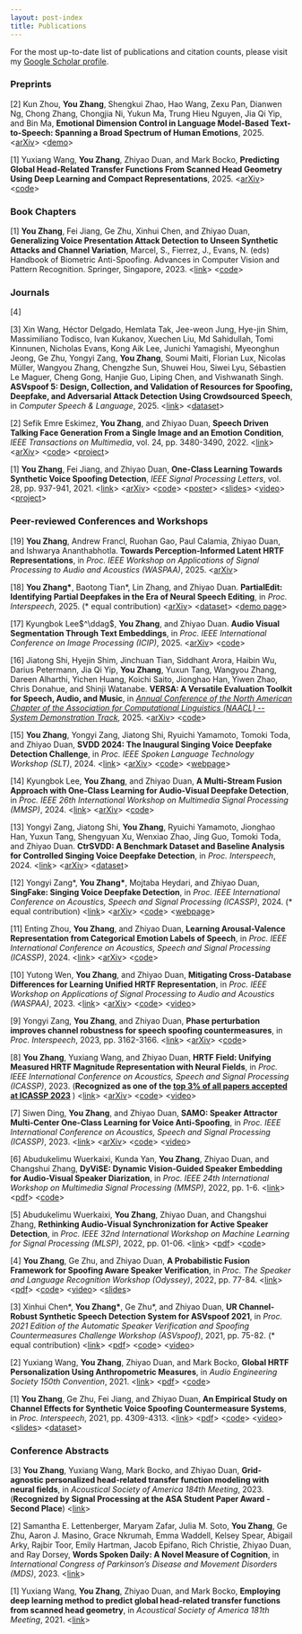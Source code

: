 ```yaml
---
layout: post-index
title: Publications
---
```


For the most up-to-date list of publications and citation counts, please visit my [Google Scholar profile](https://scholar.google.com/citations?hl=en&user=nYtHcRAAAAAJ&view_op=list_works&sortby=pubdate).

### Preprints

<p>[2] Kun Zhou, <strong>You Zhang</strong>, Shengkui Zhao, Hao Wang, Zexu Pan, Dianwen Ng, Chong Zhang, Chongjia Ni, Yukun Ma, Trung Hieu Nguyen, Jia Qi Yip, and Bin Ma,  <strong>Emotional Dimension Control in Language Model-Based Text-to-Speech: Spanning a Broad Spectrum of Human Emotions</strong>, 2025. &lt;<a href="https://arxiv.org/abs/2409.16681">arXiv</a>&gt; &lt;<a href="https://kunzhou9646.github.io/emo-icassp25/">demo</a>&gt;</p>

<p>[1] Yuxiang Wang, <strong>You Zhang</strong>, Zhiyao Duan, and Mark Bocko,  <strong>Predicting Global Head-Related Transfer Functions From Scanned Head Geometry Using Deep Learning and Compact Representations</strong>, 2025. &lt;<a href="https://arxiv.org/abs/2207.14352">arXiv</a>&gt; &lt;<a href="https://github.com/YuriWayne42/hrtf_personalization_fromMesh">code</a>&gt;</p>

<!-- <p>[1] <strong>You Zhang*</strong>, Ge Zhu*, Julia M. Soto*, Samantha E. Lettenberger*, Maryam Zafar, Peggy Auinger, Abigail Arky, Emma Waddell, Kelsey Spear, Rajbir Toor, Grace Nkrumah, Emily A. Hartman, Jacob Epifano, Michael J. Hasselberg, Anton P. Porsteinsson, Rich Christie, Zhiyao Duan, Aaron J. Masino, and E. Ray Dorsey,  <strong>Words Spoken Daily among Individuals with Neurodegenerative Conditions: A Pilot Study</strong>, 2023. (* equal contribution) </p> -->

### Book Chapters

<p>[1] <strong>You Zhang</strong>, Fei Jiang, Ge Zhu, Xinhui Chen, and Zhiyao Duan, <strong>Generalizing Voice Presentation Attack Detection to Unseen Synthetic Attacks and Channel Variation</strong>, Marcel, S., Fierrez, J., Evans, N. (eds) Handbook of Biometric Anti-Spoofing. Advances in Computer Vision and Pattern Recognition. Springer, Singapore, 2023. &lt;<a href="https://link.springer.com/chapter/10.1007/978-981-19-5288-3_15">link</a>&gt; &lt;<a href="https://github.com/yzyouzhang/HBAS_chapter_voice3">code</a>&gt; </p>

### Journals

<p>[4] 

<p>[3] Xin Wang, Héctor Delgado, Hemlata Tak, Jee-weon Jung, Hye-jin Shim, Massimiliano Todisco, Ivan Kukanov, Xuechen Liu, Md Sahidullah, Tomi Kinnunen, Nicholas Evans, Kong Aik Lee, Junichi Yamagishi, Myeonghun Jeong, Ge Zhu, Yongyi Zang, <strong>You Zhang</strong>, Soumi Maiti, Florian Lux, Nicolas Müller, Wangyou Zhang, Chengzhe Sun, Shuwei Hou, Siwei Lyu, Sébastien Le Maguer, Cheng Gong, Hanjie Guo, Liping Chen, and Vishwanath Singh. <strong>ASVspoof 5: Design, Collection, and Validation of Resources for Spoofing, Deepfake, and Adversarial Attack Detection Using Crowdsourced Speech</strong>, in <em>Computer Speech & Language</em>, 2025. &lt;<a href="https://doi.org/10.1016/j.csl.2025.101825">link</a>&gt; &lt;<a href="https://doi.org/10.5281/zenodo.14498690">dataset</a>&gt;</p>

<p>[2] Sefik Emre Eskimez, <strong>You Zhang</strong>, and Zhiyao Duan, <strong>Speech Driven Talking Face Generation From a Single Image and an Emotion Condition</strong>, <em>IEEE Transactions on Multimedia</em>, vol. 24, pp. 3480-3490, 2022. &lt;<a href="https://ieeexplore.ieee.org/document/9496264">link</a>&gt; &lt;<a href="https://arxiv.org/abs/2008.03592">arXiv</a>&gt; &lt;<a href="https://github.com/eeskimez/emotalkingface">code</a>&gt; &lt;<a href="https://labsites.rochester.edu/air/projects/tfaceemo.html">project</a>&gt; </p>

<p>[1] <strong>You Zhang</strong>, Fei Jiang, and Zhiyao Duan, <strong>One-Class Learning Towards Synthetic Voice Spoofing Detection</strong>, <em>IEEE Signal Processing Letters</em>, vol. 28, pp. 937-941, 2021. &lt;<a href="https://ieeexplore.ieee.org/document/9417604">link</a>&gt; &lt;<a href="https://arxiv.org/abs/2010.13995">arXiv</a>&gt; &lt;<a href="https://github.com/yzyouzhang/AIR-ASVspoof">code</a>&gt; &lt;<a href="https://labsites.rochester.edu/air/publications/ICASSP2022Poster_Neil.pdf">poster</a>&gt; &lt;<a href="https://labsites.rochester.edu/air/publications/ICASSP2022Slides_Neil.pdf">slides</a>&gt; &lt;<a href="https://www.youtube.com/watch?v=pX9aq8CaIvk">video</a>&gt; &lt;<a href="https://labsites.rochester.edu/air/projects/asvspoof.html">project</a>&gt; </p>

### Peer-reviewed Conferences and Workshops

<p>[19] <strong>You Zhang</strong>, Andrew Francl, Ruohan Gao, Paul Calamia, Zhiyao Duan, and Ishwarya Ananthabhotla. <strong>Towards Perception-Informed Latent HRTF Representations</strong>, in <em>Proc. IEEE Workshop on Applications of Signal Processing to Audio and Acoustics (WASPAA)</em>, 2025. &lt;<a href="https://arxiv.org/abs/2507.02815">arXiv</a>&gt;</p> 

<p>[18] <strong>You Zhang*</strong>, Baotong Tian*, Lin Zhang, and Zhiyao Duan. <strong>PartialEdit: Identifying Partial Deepfakes in the Era of Neural Speech Editing</strong>, in <em>Proc. Interspeech</em>, 2025. (* equal contribution) &lt;<a href="https://arxiv.org/abs/2506.02958">arXiv</a>&gt; &lt;<a href="https://doi.org/10.5281/zenodo.15519187">dataset</a>&gt; &lt;<a href="https://yzyouzhang.com/PartialEdit/">demo page</a>&gt;</p> 

<p>[17] Kyungbok Lee$^\ddag$, <strong>You Zhang</strong>, and Zhiyao Duan. <strong>Audio Visual Segmentation Through Text Embeddings</strong>, in <em>Proc. IEEE International Conference on Image Processing (ICIP)</em>, 2025. &lt;<a href="https://arxiv.org/abs/2502.16359">arXiv</a>&gt; &lt;<a href="https://github.com/bok-bok/AV2T-SAM">code</a>&gt;</p> 

<p>[16] Jiatong Shi, Hyejin Shim, Jinchuan Tian, Siddhant Arora, Haibin Wu, Darius Petermann, Jia Qi Yip, <strong>You Zhang</strong>, Yuxun Tang, Wangyou Zhang, Dareen Alharthi, Yichen Huang, Koichi Saito, Jionghao Han, Yiwen Zhao, Chris Donahue, and Shinji Watanabe. <strong>VERSA: A Versatile Evaluation Toolkit for Speech, Audio, and Music</strong>, in <em><a href="https://openreview.net/group?id=aclweb.org/NAACL/2025/Demo_Track">Annual Conference of the North American Chapter of the Association for Computational Linguistics (NAACL) -- System Demonstration Track</a></em>, 2025. &lt;<a href="https://arxiv.org/abs/2412.17667">arXiv</a>&gt; &lt;<a href="https://github.com/shinjiwlab/versa">code</a>&gt;</p>

<p>[15] <strong>You Zhang</strong>, Yongyi Zang, Jiatong Shi, Ryuichi Yamamoto, Tomoki Toda, and Zhiyao Duan, <strong>SVDD 2024: The Inaugural Singing Voice Deepfake Detection Challenge</strong>, in <em>Proc. IEEE Spoken Language Technology Workshop (SLT)</em>, 2024. &lt;<a href="https://ieeexplore.ieee.org/document/10832284">link</a>&gt; &lt;<a href="https://arxiv.org/abs/2408.16132">arXiv</a>&gt; &lt;<a href="https://github.com/SVDDChallenge/CtrSVDD2024_Baseline">code</a>&gt; &lt;<a href="https://svddchallenge.org/">webpage</a>&gt;</p>

<p>[14] Kyungbok Lee, <strong>You Zhang</strong>, and Zhiyao Duan, <strong>A Multi-Stream Fusion Approach with One-Class Learning for Audio-Visual Deepfake Detection</strong>, in <em>Proc. IEEE 26th International Workshop on Multimedia Signal Processing (MMSP)</em>, 2024. &lt;<a href="https://ieeexplore.ieee.org/document/10743671">link</a>&gt; &lt;<a href="https://arxiv.org/abs/2406.14176">arXiv</a>&gt; &lt;<a href="https://github.com/bok-bok/MSOC">code</a>&gt;</p>

<p>[13] Yongyi Zang, Jiatong Shi, <strong>You Zhang</strong>, Ryuichi Yamamoto, Jionghao Han, Yuxun Tang, Shengyuan Xu, Wenxiao Zhao, Jing Guo, Tomoki Toda, and Zhiyao Duan. <strong>CtrSVDD: A Benchmark Dataset and Baseline Analysis for Controlled Singing Voice Deepfake Detection</strong>, in <em>Proc. Interspeech</em>, 2024. &lt;<a href="https://www.isca-archive.org/interspeech_2024/zang24_interspeech.html">link</a>&gt; &lt;<a href="https://arxiv.org/pdf/2406.02438">arXiv</a>&gt; &lt;<a href="https://zenodo.org/records/10467648">dataset</a>&gt; </p>

<p>[12] Yongyi Zang*, <strong>You Zhang*</strong>, Mojtaba Heydari, and Zhiyao Duan,  <strong>SingFake: Singing Voice Deepfake Detection</strong>, in <em>Proc. IEEE International Conference on Acoustics, Speech and Signal Processing (ICASSP)</em>, 2024. (* equal contribution) &lt;<a href="https://ieeexplore.ieee.org/document/10448184">link</a>&gt; &lt;<a href="https://arxiv.org/abs/2309.07525">arXiv</a>&gt; &lt;<a href="https://github.com/yongyizang/SingFake">code</a>&gt; &lt;<a href="https://www.singfake.org/">webpage</a>&gt;</p>

<p>[11] Enting Zhou, <strong>You Zhang</strong>, and Zhiyao Duan,  <strong>Learning Arousal-Valence Representation from Categorical Emotion Labels of Speech</strong>, in <em>Proc. IEEE International Conference on Acoustics, Speech and Signal Processing (ICASSP)</em>, 2024. &lt;<a href="https://ieeexplore.ieee.org/document/10445890">link</a>&gt; &lt;<a href="https://arxiv.org/abs/2311.14816">arXiv</a>&gt; &lt;<a href="https://github.com/ETZET/SpeechEmotionAVLearning">code</a>&gt; </p>

<p>[10] Yutong Wen, <strong>You Zhang</strong>, and Zhiyao Duan, <strong>Mitigating Cross-Database Differences for Learning Unified HRTF Representation</strong>, in <em>Proc. IEEE Workshop on Applications of Signal Processing to Audio and Acoustics (WASPAA)</em>, 2023. &lt;<a href="https://ieeexplore.ieee.org/document/10248178">link</a>&gt; &lt;<a href="https://arxiv.org/abs/2307.14547">arXiv</a>&gt; &lt;<a href="https://github.com/YutongWen/HRTF_field_norm">code</a>&gt; &lt;<a href="https://youtu.be/NLxLF9mIc3U">video</a>&gt;</p>

<p>[9] Yongyi Zang, <strong>You Zhang</strong>, and Zhiyao Duan, <strong>Phase perturbation improves channel robustness for speech spoofing countermeasures</strong>, in <em>Proc. Interspeech</em>, 2023, pp. 3162-3166. &lt;<a href="https://www.isca-speech.org/archive/interspeech_2023/zang23_interspeech.html">link</a>&gt; &lt;<a href="https://arxiv.org/abs/2306.03389">arXiv</a>&gt; &lt;<a href="https://github.com/yongyizang/PhaseAntispoofing_INTERSPEECH">code</a>&gt;</p>

<p>[8] <strong>You Zhang</strong>, Yuxiang Wang, and Zhiyao Duan, <strong>HRTF Field: Unifying Measured HRTF Magnitude Representation with Neural Fields</strong>, in <em>Proc. IEEE International Conference on Acoustics, Speech and Signal Processing (ICASSP)</em>, 2023. (<strong>Recognized as one of the <a href="https://drive.google.com/file/d/1qTDdwqGuenJsZZoyFD2uBh_t6QUt0PPE/view?usp=sharing">top 3% of all papers accepted at ICASSP 2023</a> </strong>) &lt;<a href="https://ieeexplore.ieee.org/document/10095801">link</a>&gt; &lt;<a href="https://arxiv.org/abs/2210.15196">arXiv</a>&gt; &lt;<a href="https://github.com/yzyouzhang/hrtf_field">code</a>&gt; &lt;<a href="https://youtu.be/HoQg8YzX1jg">video</a>&gt; </p>

<p>[7] Siwen Ding, <strong>You Zhang</strong>, and Zhiyao Duan, <strong>SAMO: Speaker Attractor Multi-Center One-Class Learning for Voice Anti-Spoofing</strong>, in <em>Proc. IEEE International Conference on Acoustics, Speech and Signal Processing (ICASSP)</em>, 2023. &lt;<a href="https://ieeexplore.ieee.org/document/10094704">link</a>&gt; &lt;<a href="https://arxiv.org/abs/2211.02718">arXiv</a>&gt; &lt;<a href="https://github.com/sivannavis/samo">code</a>&gt; &lt;<a href="https://youtu.be/2szWD06keUg">video</a>&gt; </p>

<p>[6] Abudukelimu Wuerkaixi, Kunda Yan, <strong>You Zhang</strong>, Zhiyao Duan, and Changshui Zhang, <strong>DyViSE: Dynamic Vision-Guided Speaker Embedding for Audio-Visual Speaker Diarization</strong>, in <em>Proc. IEEE 24th International Workshop on Multimedia Signal Processing (MMSP)</em>, 2022, pp. 1-6. &lt;<a href="https://ieeexplore.ieee.org/document/9948860">link</a>&gt; &lt;<a href="https://labsites.rochester.edu/air/publications/Wuerkaixi_DyViSE.pdf">pdf</a>&gt; &lt;<a href="https://github.com/zaocan666/DyViSE">code</a>&gt; </p>

<p>[5] Abudukelimu Wuerkaixi, <strong>You Zhang</strong>, Zhiyao Duan, and Changshui Zhang, <strong>Rethinking Audio-Visual Synchronization for Active Speaker Detection</strong>, in <em>Proc. IEEE 32nd International Workshop on Machine Learning for Signal Processing (MLSP)</em>, 2022, pp. 01-06. &lt;<a href="https://ieeexplore.ieee.org/document/9943352">link</a>&gt; &lt;<a href="https://arxiv.org/pdf/2206.10421.pdf">pdf</a>&gt; &lt;<a href="https://github.com/zaocan666/SyncTalkNet">code</a>&gt; </p>

<p>[4] <strong>You Zhang</strong>, Ge Zhu, and Zhiyao Duan, <strong>A Probabilistic Fusion Framework for Spoofing Aware Speaker Verification</strong>, in <em>Proc. The Speaker and Language Recognition Workshop (Odyssey)</em>, 2022, pp. 77-84. &lt;<a href="https://www.isca-speech.org/archive/odyssey_2022/zhang22b_odyssey.html">link</a>&gt; &lt;<a href="https://www.isca-speech.org/archive/pdfs/odyssey_2022/zhang22b_odyssey.pdf">pdf</a>&gt; &lt;<a href="https://github.com/yzyouzhang/SASV_PR">code</a>&gt; &lt;<a href="https://www.youtube.com/watch?v=98p-KLH3cKc">video</a>&gt; &lt;<a href="https://labsites.rochester.edu/air/publications/Zhang22Odyssey.pdf">slides</a>&gt;</p>

<p>[3] Xinhui Chen*, <strong>You Zhang*</strong>, Ge Zhu*, and Zhiyao Duan, <strong>UR Channel-Robust Synthetic Speech Detection System for ASVspoof 2021</strong>, in <em>Proc. 2021 Edition of the Automatic Speaker Verification and Spoofing Countermeasures Challenge Workshop (ASVspoof)</em>, 2021, pp. 75-82. (* equal contribution) &lt;<a href="https://www.isca-speech.org/archive/asvspoof_2021/chen21_asvspoof.html">link</a>&gt; &lt;<a href="https://www.isca-speech.org/archive/pdfs/asvspoof_2021/chen21_asvspoof.pdf">pdf</a>&gt; &lt;<a href="https://github.com/yzyouzhang/ASVspoof2021_AIR">code</a>&gt; &lt;<a href="https://www.youtube.com/watch?v=-wKMOTp8Tt0">video</a>&gt; </p>

<p>[2] Yuxiang Wang, <strong>You Zhang</strong>, Zhiyao Duan, and Mark Bocko, <strong>Global HRTF Personalization Using Anthropometric Measures</strong>, in <em>Audio Engineering Society 150th Convention</em>, 2021. &lt;<a href="https://www.aes.org/e-lib/browse.cfm?elib=21095">link</a>&gt; &lt;<a href="https://labsites.rochester.edu/air/publications/Wang21HRTF.pdf">pdf</a>&gt; &lt;<a href="https://github.com/YuriWayne42/hrtf_sht_personalization">code</a>&gt; </p>

<p>[1] <strong>You Zhang</strong>, Ge Zhu, Fei Jiang, and Zhiyao Duan, <strong>An Empirical Study on Channel Effects for Synthetic Voice Spoofing Countermeasure Systems</strong>, in <em>Proc. Interspeech</em>, 2021, pp. 4309-4313. &lt;<a href="https://www.isca-speech.org/archive/interspeech_2021/zhang21ea_interspeech.html">link</a>&gt; &lt;<a href="https://www.isca-speech.org/archive/pdfs/interspeech_2021/zhang21ea_interspeech.pdf">pdf</a>&gt; &lt;<a href="https://github.com/yzyouzhang/Empirical-Channel-CM">code</a>&gt; &lt;<a href="https://www.youtube.com/watch?v=t6qtehKer6w">video</a>&gt; &lt;<a href="https://labsites.rochester.edu/air/publications/Zhang21channel_slides.pdf">slides</a>&gt; &lt;<a href="https://zenodo.org/records/5794671">dataset</a>&gt; </p>

### Conference Abstracts
<p>[3] <strong>You Zhang</strong>, Yuxiang Wang, Mark Bocko, and Zhiyao Duan, <strong>Grid-agnostic personalized head-related transfer function modeling with neural fields</strong>, in <em>Acoustical Society of America 184th Meeting</em>, 2023. (<strong>Recognized by Signal Processing at the ASA Student Paper Award - Second Place</strong>)
            &lt;<a href="http://dx.doi.org/10.1121/10.0018387">link</a>&gt; </p>
            
<p>[2] Samantha E. Lettenberger, Maryam Zafar, Julia M. Soto, <strong>You Zhang</strong>, Ge Zhu, Aaron J. Masino, Grace Nkrumah, Emma Waddell, Kelsey Spear, Abigail Arky, Rajbir Toor, Emily Hartman, Jacob Epifano, Rich Christie, Zhiyao Duan, and Ray Dorsey, <strong>Words Spoken Daily: A Novel Measure of Cognition</strong>, in <em>International Congress of Parkinson’s Disease and Movement Disorders (MDS)</em>, 2023. 
            &lt;<a href="https://www.mdsabstracts.org/abstract/words-spoken-daily-a-novel-measure-of-cognition/">link</a>&gt; </p>
            
<p>[1] Yuxiang Wang, <strong>You Zhang</strong>, Zhiyao Duan, and Mark Bocko, <strong>Employing deep learning method to predict global head-related transfer functions from scanned head geometry</strong>, in <em>Acoustical Society of America 181th Meeting</em>, 2021. 
            &lt;<a href="https://doi.org/10.1121/10.0008543">link</a>&gt; </p>



<!-- # COMMENT EXPLAINING THIS PAGE -- 
https://labsites.rochester.edu/air/
We're currently using this section of the site to host these tutorials,
  but you might want to use it to showcase and describe your `Research`,
  to chronicle various `Talks` you've given over your history, or to
  write about various news or updates that have happened to you.

You can update the `title` of file (line 3) to change the heading of 
  the page and its title in the browser. To change how it's referred to
  in the navigation and/or adjust its url, see `data/navigation.yml` file.
-->
